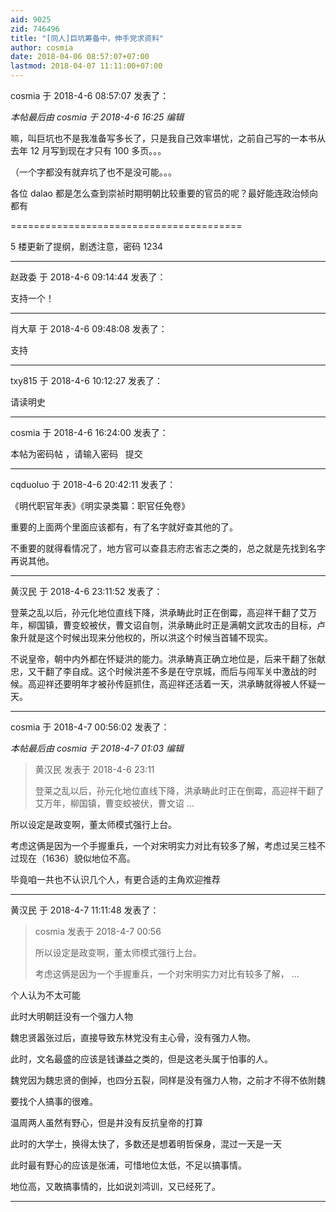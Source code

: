 ```yaml
---
aid: 9025
zid: 746496
title: "[同人]巨坑筹备中，伸手党求资料"
author: cosmia
date: 2018-04-06 08:57:07+07:00
lastmod: 2018-04-07 11:11:00+07:00
---
```


cosmia 于 2018-4-6 08:57:07 发表了：

_本帖最后由 cosmia 于 2018-4-6 16:25 编辑_

嘛，叫巨坑也不是我准备写多长了，只是我自己效率堪忧，之前自己写的一本书从去年 12 月写到现在才只有 100 多页。。。

（一个字都没有就弃坑了也不是没可能。。。

各位 dalao 都是怎么查到崇祯时期明朝比较重要的官员的呢？最好能连政治倾向都有

========================================

5 楼更新了提纲，剧透注意，密码 1234

---

赵政委 于 2018-4-6 09:14:44 发表了：

支持一个！

---

肖大草 于 2018-4-6 09:48:08 发表了：

支持

---

txy815 于 2018-4-6 10:12:27 发表了：

请读明史

---

cosmia 于 2018-4-6 16:24:00 发表了：

本帖为密码帖 ，请输入密码   提交

---

cqduoluo 于 2018-4-6 20:42:11 发表了：

《明代职官年表》《明实录类纂：职官任免卷》

重要的上面两个里面应该都有，有了名字就好查其他的了。

不重要的就得看情况了，地方官可以查县志府志省志之类的，总之就是先找到名字再说其他。

---

黄汉民 于 2018-4-6 23:11:52 发表了：

登莱之乱以后，孙元化地位直线下降，洪承畴此时正在倒霉，高迎祥干翻了艾万年，柳国镇，曹变蛟被伏，曹文诏自刎，洪承畴此时正是满朝文武攻击的目标，卢象升就是这个时候出现来分他权的，所以洪这个时候当首辅不现实。

不说皇帝，朝中内外都在怀疑洪的能力。洪承畴真正确立地位是，后来干翻了张献忠，又干翻了李自成。这个时候洪差不多是在守京城，而后与闯军关中激战的时候。高迎祥还要明年才被孙传庭抓住，高迎祥还活着一天，洪承畴就得被人怀疑一天。

---

cosmia 于 2018-4-7 00:56:02 发表了：

_本帖最后由 cosmia 于 2018-4-7 01:03 编辑_

> 黄汉民 发表于 2018-4-6 23:11
>
> 登莱之乱以后，孙元化地位直线下降，洪承畴此时正在倒霉，高迎祥干翻了艾万年，柳国镇，曹变蛟被伏，曹文诏 ...

所以设定是政变啊，董太师模式强行上台。

考虑这俩是因为一个手握重兵，一个对宋明实力对比有较多了解，考虑过吴三桂不过现在（1636）貌似地位不高。

毕竟咱一共也不认识几个人，有更合适的主角欢迎推荐

---

黄汉民 于 2018-4-7 11:11:48 发表了：

> cosmia 发表于 2018-4-7 00:56
>
> 所以设定是政变啊，董太师模式强行上台。
>
> 考虑这俩是因为一个手握重兵，一个对宋明实力对比有较多了解， ...

个人认为不太可能

此时大明朝廷没有一个强力人物

魏忠贤嚣张过后，直接导致东林党没有主心骨，没有强力人物。

此时，文名最盛的应该是钱谦益之类的，但是这老头属于怕事的人。

魏党因为魏忠贤的倒掉，也四分五裂，同样是没有强力人物，之前才不得不依附魏

要找个人搞事的很难。

温周两人虽然有野心，但是并没有反抗皇帝的打算

此时的大学士，换得太快了，多数还是想着明哲保身，混过一天是一天

此时最有野心的应该是张浦，可惜地位太低，不足以搞事情。

地位高，又敢搞事情的，比如说刘鸿训，又已经死了。

---
